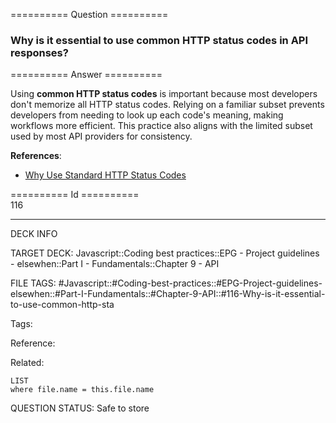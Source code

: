 ========== Question ==========  

### Why is it essential to use common HTTP status codes in API responses?  

========== Answer ==========  

Using **common HTTP status codes** is important because most developers don't memorize all HTTP status codes. Relying on a familiar subset prevents developers from needing to look up each code's meaning, making workflows more efficient. This practice also aligns with the limited subset used by most API providers for consistency.

**References**:

-   [Why Use Standard HTTP Status Codes](https://apigee.com/about/blog/technology/restful-api-design-what-about-errors)

========== Id ==========  
116

---

DECK INFO

TARGET DECK: Javascript::Coding best practices::EPG - Project guidelines - elsewhen::Part I - Fundamentals::Chapter 9 - API

FILE TAGS: #Javascript::#Coding-best-practices::#EPG-Project-guidelines-elsewhen::#Part-I-Fundamentals::#Chapter-9-API::#116-Why-is-it-essential-to-use-common-http-sta

Tags:

Reference:

Related:

```dataview
LIST
where file.name = this.file.name
```

QUESTION STATUS: Safe to store
